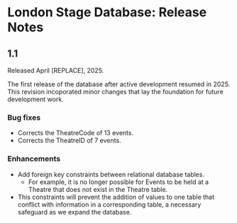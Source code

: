 # London Stage Database: Release Notes

## 1.1 

Released April [REPLACE], 2025.

The first release of the database after active development resumed in 2025. This revision incoporated minor changes that lay the foundation for future development work.

### Bug fixes
* Corrects the TheatreCode of 13 events.
* Corrects the TheatreID of 7 events.

### Enhancements
* Add foreign key constraints between relational database tables. 
    - For example, it is no longer possible for Events to be held at a  Theatre that does not exist in the Theatre table.
* This constraints will prevent the addition of values to one table that conflict with information in a corresponding table, a necessary safeguard as we expand the database.